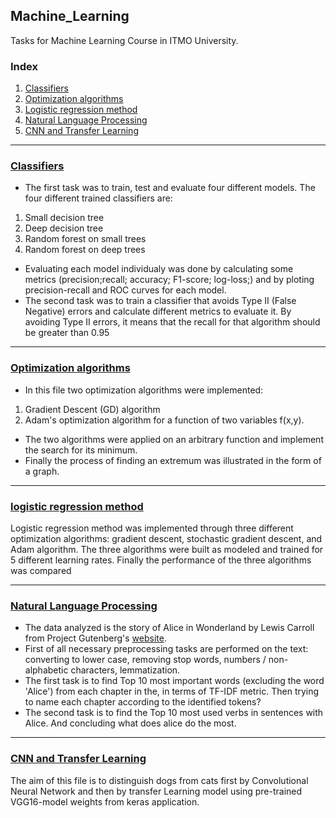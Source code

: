 ## Machine_Learning
Tasks for Machine Learning Course in ITMO University.

### Index
1. [Classifiers](#classifiers)
2. [Optimization algorithms](#optimization_algorithms)
3. [Logistic regression method](#logistic_regression_method)
4. [Natural Language Processing](#natural-anguage-processing)
5. [CNN and Transfer Learning](#cnn_and_transfer_learning)

---------------------

### [Classifiers](https://github.com/nemat-al/Machine_Learning/blob/main/Task_1.ipynb )
* The first task was to train, test and evaluate four different models.
The four different trained classifiers are:
1. Small decision tree
2. Deep decision tree
3. Random forest on small trees
4. Random forest on deep trees
* Evaluating each model individualy was done by calculating some metrics (precision;recall; accuracy; F1-score; log-loss;) and by ploting precision-recall 
and ROC curves for each model.
* The second task was to train a classifier that avoids Type II (False Negative) errors
and calculate different metrics to evaluate it. By avoiding Type II errors, it means that the recall for that algorithm should be greater than 0.95

---------------------

### [Optimization algorithms](https://github.com/neamt-al/Machine_Learning/blob/main/Task_2_Optimization.ipynb)
* In this file two optimization algorithms were implemented:
1. Gradient Descent (GD) algorithm 
2. Adam's optimization algorithm 
for a function of two variables f(x,y).
* The two algorithms were applied on an arbitrary function and implement the search for its minimum.
* Finally the process of finding an extremum was illustrated in the form of a graph.

---------------------

### [logistic regression method](https://github.com/neamt-al/Machine_Learning/blob/main/Task_3.ipynb)
Logistic regression method was implemented through three different optimization algorithms: gradient descent, stochastic gradient descent, and Adam algorithm. The three algorithms were built as modeled and trained for 5 different learning rates. Finally the performance of the three algorithms was compared

---------------------

### [Natural Language Processing](https://github.com/neamt-al/Machine_Learning/blob/main/Task_4_NLP.ipynb)
*	The data analyzed is the story of Alice in Wonderland by Lewis Carroll from Project Gutenberg's [website](http://www.gutenberg.org/files/11/11-0.txt).
*	First of all necessary preprocessing tasks are performed on the text: converting to lower case, removing stop words, numbers / non-alphabetic characters, lemmatization.
*	The first task is to find Top 10 most important words (excluding the word 'Alice') from each chapter in the, in terms of TF-IDF metric.
Then trying to name each chapter according to the identified tokens?
*	The second task is to find the Top 10 most used verbs in sentences with Alice. And concluding what does alice do the most.

---------------------

### [CNN and Transfer Learning](https://github.com/neamt-al/Machine_Learning/blob/main/Task_5_CNN_and_Transfer_Learning.ipynb)
The aim of this file is to distinguish dogs from cats first by Convolutional Neural Network and then by transfer Learning model using pre-trained VGG16-model weights from keras application.
